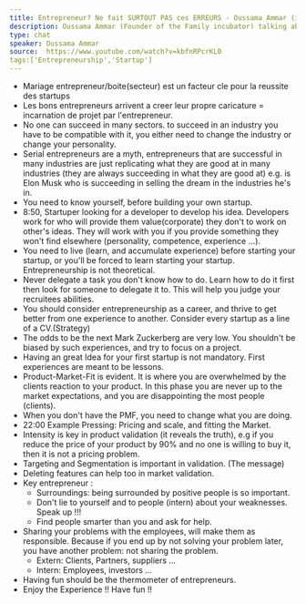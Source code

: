```yaml
---
title: Entrepreneur? Ne fait SURTOUT PAS ces ERREURS - Oussama Ammar (interview complète)
description: Oussama Ammar (Founder of the Family incubator) talking about entrepreneurship
type: chat
speaker: Oussama Ammar
source:  https://www.youtube.com/watch?v=kbfnRPcrKL0
tags:['Entrepreneurship','Startup']
---
```

- Mariage entrepreneur/boite(secteur) est un facteur cle pour la reussite des startups
- Les bons entrepreneurs arrivent a creer leur propre caricature = incarnation de projet par l'entrepreneur.
- No one can succeed in many sectors. to succeed in an industry you have to be compatible with it, you either need to change the industry or change your personality.
- Serial entrepreneurs are a myth, entrepreneurs that are successful in many industries are just replicating what they are good at in many industries (they are always succeeding in what they are good at) e.g. is Elon Musk who is succeeding in selling the dream in the industries he's in.
- You need to know yourself, before building your own startup.
- 8:50, Startuper looking for a developer to develop his idea. Developers work for who will provide them value(corporate) they don't to work on other's ideas. They will work with you if you provide something they won't find elsewhere (personality, competence, experience ...).
- You need to live (learn, and accumulate experience) before starting your startup, or you'll be forced to learn starting your startup. Entrepreneurship is not theoretical.
- Never delegate a task you don't know how to do. Learn how to do it first then look for someone to delegate it to. This will help you judge your recruitees abilities.
- You should consider entrepreneurship as a career, and thrive to get better from one experience to another. Consider every startup as a line of a CV.(Strategy)
- The odds to be the next Mark Zuckerberg are very low. You shouldn't be biased by such experiences, and try to focus on a project.
- Having an great Idea for your first startup is not mandatory. First experiences are meant to be lessons.
- Product-Market-Fit is evident. It is where you are overwhelmed by the clients reaction to your product. In this phase you are never up to the market expectations, and you are disappointing the most people (clients).
- When you don't have the PMF, you need to change what you are doing.
- 22:00 Example Pressing: Pricing and scale, and fitting the Market.
- Intensity is key in product validation (it reveals the truth), e.g if you reduce the price of your product by 90% and no one is willing to buy it, then it is not a pricing problem.
- Targeting and Segmentation is important in validation. (The message)
- Deleting features can help too in market validation.
- Key entrepreneur :
    - Surroundings: being surrounded by positive people is so important.
    - Don't lie to yourself and to people (intern) about your weaknesses. Speak up !!!
    - Find people smarter than you and ask for help.
- Sharing your problems with the employees, will make them as responsible. Because if you end up by not solving your problem later, you have another problem: not sharing the problem.
    - Extern: Clients, Partners, suppliers ...
    - Intern: Employees, investors ...
- Having fun should be the thermometer of entrepreneurs.
- Enjoy the Experience !! Have fun !!
